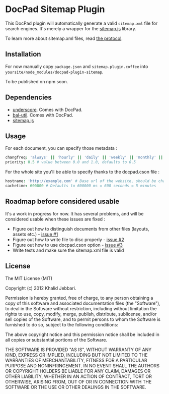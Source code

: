 # DocPad Sitemap Plugin

This DocPad plugin will automatically generate a valid `sitemap.xml` file for search engines. It's merely a wrapper for the [sitemap.js](https://github.com/ekalinin/sitemap.js) library.

To learn more about sitemap.xml files, read [the protocol](http://www.sitemaps.org/).

## Installation

For now manually copy `package.json` and `sitemap.plugin.coffee` into `yoursite/node_modules/docpad-plugin-sitemap`.

To be published on npm soon.

## Dependencies

- [underscore](http://documentcloud.github.com/underscore/). Comes with DocPad.
- [bal-util](https://github.com/balupton/bal-util/). Comes with DocPad.
- [sitemap.js](https://github.com/ekalinin/sitemap.js)

## Usage

For each document, you can specify those metadata :

``` coffee
changfreq: 'always' || 'hourly' || 'daily' || 'weekly' || 'monthly' || 'yearly' || 'never' # Change frequency, defaults to 'weekly'
priority: 0.5 # value between 0.0 and 1.0, defaults to 0.5
```

For the whole site you'll be able to specify thanks to the docpad.cson file :

``` coffee
hostname: 'http://example.com' # Base url of the website, should be changed
cachetime: 600000 # Defaults to 600000 ms = 600 seconds = 5 minutes
```

## Roadmap before considered usable

It's a work in progress for now. It has several problems, and will be considered usable when these issues are fixed :

- Figure out how to distinguish documents from other files (layouts, assets etc.) - [issue #1](https://github.com/DjebbZ/docpad-plugin-sitemap/issues/1)
- Figure out how to write file to disc properly - [issue #2](https://github.com/DjebbZ/docpad-plugin-sitemap/issues/2)
- Figure out how to use docpad.cson option - [issue #3](https://github.com/DjebbZ/docpad-plugin-sitemap/issues/3)
- Write tests and make sure the sitemap.xml file is valid


## License

The MIT License (MIT)

Copyright (c) 2012 Khalid Jebbari.

Permission is hereby granted, free of charge, to any person obtaining a copy of this software and associated documentation files (the "Software"), to deal in the Software without restriction, including without limitation the rights to use, copy, modify, merge, publish, distribute, sublicense, and/or sell copies of the Software, and to permit persons to whom the Software is furnished to do so, subject to the following conditions:

The above copyright notice and this permission notice shall be included in all copies or substantial portions of the Software.

THE SOFTWARE IS PROVIDED "AS IS", WITHOUT WARRANTY OF ANY KIND, EXPRESS OR IMPLIED, INCLUDING BUT NOT LIMITED TO THE WARRANTIES OF MERCHANTABILITY, FITNESS FOR A PARTICULAR PURPOSE AND NONINFRINGEMENT. IN NO EVENT SHALL THE AUTHORS OR COPYRIGHT HOLDERS BE LIABLE FOR ANY CLAIM, DAMAGES OR OTHER LIABILITY, WHETHER IN AN ACTION OF CONTRACT, TORT OR OTHERWISE, ARISING FROM, OUT OF OR IN CONNECTION WITH THE SOFTWARE OR THE USE OR OTHER DEALINGS IN THE SOFTWARE.
